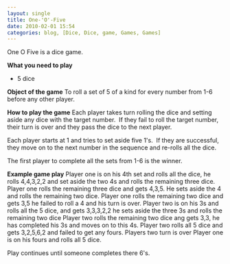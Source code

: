 ```yaml
---
layout: single
title: One-'O'-Five
date: 2010-02-01 15:54
categories: blog, [Dice, Dice, game, Games, Games]
---
```

One O Five is a dice game.

<strong>What you need to play</strong>
<ul>
	<li>5 dice</li>
</ul>
<strong>Object of the game</strong>
To roll a set of 5 of a kind for every number from 1-6 before any other player.

<strong>How to play the game</strong>
Each player takes turn rolling the dice and setting aside any dice with the target number.  If they fail to roll the target number, their turn is over and they pass the dice to the next player.

Each player starts at 1 and tries to set aside five 1's.  If they are successful, they move on to the next number in the sequence and re-rolls all the dice.

The first player to complete all the sets from 1-6 is the winner.

<strong>Example game play</strong>
Player one is on his 4th set and rolls all the dice, he rolls 4,4,3,2,2 and set aside the two 4s and rolls the remaining three dice.
Player one rolls the remaining three dice and gets 4,3,5. He sets aside the 4 and rolls the remaining two dice.
Player one rolls the remaining two dice and gets 3,5 he failed to roll a 4 and his turn is over.
Player two is on his 3s and rolls all the 5 dice, and gets 3,3,3,2,2 he sets aside the three 3s and rolls the remaining two dice
Player two rolls the remaining two dice ang gets 3,3, he has completed his 3s and moves on to this 4s.
Player two rolls all 5 dice and gets 3,2,5,6,2 and failed to get any fours. Players two turn is over
Player one is on his fours and rolls all 5 dice.

Play continues until someone completes there 6's.
